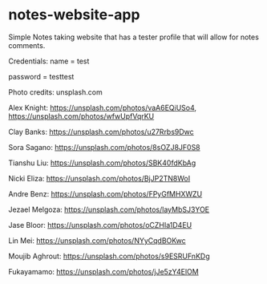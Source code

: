 # notes-website-app

Simple Notes taking website that has a tester profile that will allow for notes comments.

Credentials:
name = test

password = testtest

Photo credits:
unsplash.com

Alex Knight: https://unsplash.com/photos/vaA6EQiUSo4, https://unsplash.com/photos/wfwUpfVqrKU

Clay Banks: https://unsplash.com/photos/u27Rrbs9Dwc

Sora Sagano: https://unsplash.com/photos/8sOZJ8JF0S8

Tianshu Liu: https://unsplash.com/photos/SBK40fdKbAg

Nicki Eliza: https://unsplash.com/photos/BjJP2TN8WoI

Andre Benz: https://unsplash.com/photos/FPyGfMHXWZU

Jezael Melgoza: https://unsplash.com/photos/layMbSJ3YOE

Jase Bloor: https://unsplash.com/photos/oCZHIa1D4EU

Lin Mei: https://unsplash.com/photos/NYyCqdBOKwc

Moujib Aghrout: https://unsplash.com/photos/s9ESRUFnKDg

Fukayamamo: https://unsplash.com/photos/jJe5zY4ElOM
